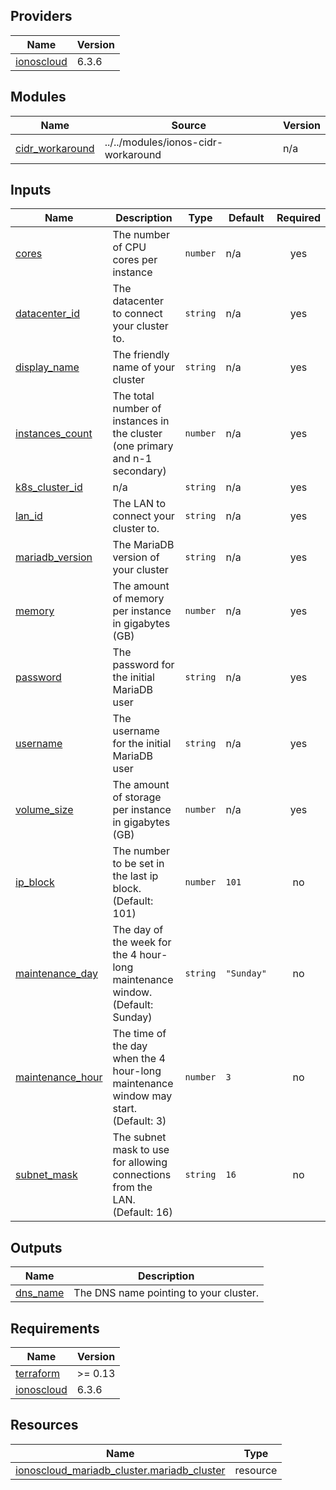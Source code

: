 <!-- BEGIN_TF_DOCS -->

## Providers

| Name | Version |
|------|---------|
| <a name="provider_ionoscloud"></a> [ionoscloud](#provider\_ionoscloud) | 6.3.6 |
## Modules

| Name | Source | Version |
|------|--------|---------|
| <a name="module_cidr_workaround"></a> [cidr\_workaround](#module\_cidr\_workaround) | ../../modules/ionos-cidr-workaround | n/a |
## Inputs

| Name | Description | Type | Default | Required |
|------|-------------|------|---------|:--------:|
| <a name="input_cores"></a> [cores](#input\_cores) | The number of CPU cores per instance | `number` | n/a | yes |
| <a name="input_datacenter_id"></a> [datacenter\_id](#input\_datacenter\_id) | The datacenter to connect your cluster to. | `string` | n/a | yes |
| <a name="input_display_name"></a> [display\_name](#input\_display\_name) | The friendly name of your cluster | `string` | n/a | yes |
| <a name="input_instances_count"></a> [instances\_count](#input\_instances\_count) | The total number of instances in the cluster (one primary and n-1 secondary) | `number` | n/a | yes |
| <a name="input_k8s_cluster_id"></a> [k8s\_cluster\_id](#input\_k8s\_cluster\_id) | n/a | `string` | n/a | yes |
| <a name="input_lan_id"></a> [lan\_id](#input\_lan\_id) | The LAN to connect your cluster to. | `string` | n/a | yes |
| <a name="input_mariadb_version"></a> [mariadb\_version](#input\_mariadb\_version) | The MariaDB version of your cluster | `string` | n/a | yes |
| <a name="input_memory"></a> [memory](#input\_memory) | The amount of memory per instance in gigabytes (GB) | `number` | n/a | yes |
| <a name="input_password"></a> [password](#input\_password) | The password for the initial MariaDB user | `string` | n/a | yes |
| <a name="input_username"></a> [username](#input\_username) | The username for the initial MariaDB user | `string` | n/a | yes |
| <a name="input_volume_size"></a> [volume\_size](#input\_volume\_size) | The amount of storage per instance in gigabytes (GB) | `number` | n/a | yes |
| <a name="input_ip_block"></a> [ip\_block](#input\_ip\_block) | The number to be set in the last ip block. (Default: 101) | `number` | `101` | no |
| <a name="input_maintenance_day"></a> [maintenance\_day](#input\_maintenance\_day) | The day of the week for the 4 hour-long maintenance window. (Default: Sunday) | `string` | `"Sunday"` | no |
| <a name="input_maintenance_hour"></a> [maintenance\_hour](#input\_maintenance\_hour) | The time of the day when the 4 hour-long maintenance window may start. (Default: 3) | `number` | `3` | no |
| <a name="input_subnet_mask"></a> [subnet\_mask](#input\_subnet\_mask) | The subnet mask to use for allowing connections from the LAN. (Default: 16) | `string` | `16` | no |
## Outputs

| Name | Description |
|------|-------------|
| <a name="output_dns_name"></a> [dns\_name](#output\_dns\_name) | The DNS name pointing to your cluster. |
## Requirements

| Name | Version |
|------|---------|
| <a name="requirement_terraform"></a> [terraform](#requirement\_terraform) | >= 0.13 |
| <a name="requirement_ionoscloud"></a> [ionoscloud](#requirement\_ionoscloud) | 6.3.6 |
## Resources

| Name | Type |
|------|------|
| [ionoscloud_mariadb_cluster.mariadb_cluster](https://registry.terraform.io/providers/ionos-cloud/ionoscloud/6.3.6/docs/resources/mariadb_cluster) | resource |
<!-- END_TF_DOCS -->